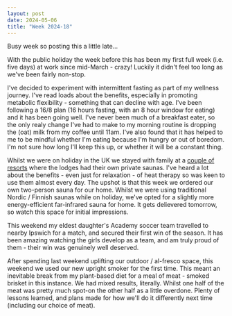 ```yaml
---
layout: post
date: 2024-05-06
title: "Week 2024-18"
---
```

Busy week so posting this a little late...

With the public holiday the week before this has been my first full week (i.e. five days) at work since mid-March - crazy! Luckily it didn't feel too long as we've been fairly non-stop.

I've decided to experiment with intermittent fasting as part of my wellness journey. I've read loads about the benefits, especially in promoting metabolic flexibility - something that can decline with age. I've been following a 16/8 plan (16 hours fasting, with an 8 hour window for eating) and it has been going well. I've never been much of a breakfast eater, so the only realy change I've had to make to my morning routine is dropping the (oat) milk from my coffee until 11am. I've also found that it has helped to me to be mindful whether I'm eating because I'm hungry or out of boredom. I'm not sure how long I'll keep this up, or whether it will be a constant thing.

Whilst we were on holiday in the UK we stayed with family at a [couple of resorts](https://www.centerparcs.co.uk/) where the lodges had their own private saunas. I've heard a lot about the benefits - even just for relaxation - of heat therapy so was keen to use them almost every day. The upshot is that this week we ordered our own two-person sauna for our home. Whilst we were using traditional Nordic / Finnish saunas while on holiday, we've opted for a slightly more energy-efficient far-infrared sauna for home. It gets delievered tomorrow, so watch this space for initial impressions.

This weekend my eldest daughter's Academy soccer team travelled to nearby Ipswich for a match, and secured their first win of the season. It has been amazing watching the girls develop as a team, and am truly proud of them - their win was genuinely well deserved.

After spending last weekend uplifting our outdoor / al-fresco space, this weekend we used our new upright smoker for the first time. This meant an inevitable break from my plant-based diet for a meal of meat - smoked brisket in this instance. We had mixed results, literally. Whilst one half of the meat was pretty much spot-on the other half as a little overdone. Plenty of lessons learned, and plans made for how we'll do it differently next time (including our choice of meat).
